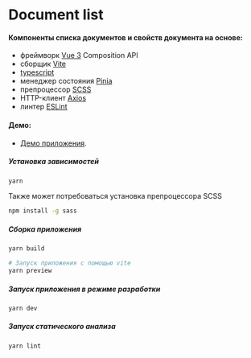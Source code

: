# Document list

#### Компоненты списка документов и свойств документа на основе:
- фреймворк [Vue 3](https://vuejs.org/) Composition API
- сборщик [Vite](https://vitejs.dev/)
- [typescript](https://www.typescriptlang.org/)
- менеджер состояния [Pinia](https://pinia.vuejs.org/)
- препроцессор [SCSS](https://sass-lang.com/)
- HTTP-клиент [Axios](https://axios-http.com/)
- линтер [ESLint](https://eslint.org/)

#### Демо:
- [Демо приложения](https://sergponomar.github.io/document-lint/).

##### Установка зависимостей

```bash
yarn
```

Также может потребоваться установка препроцессора SCSS

```bash
npm install -g sass
```

##### Сборка приложения

```bash
yarn build

# Запуск приложения c помощью vite
yarn preview
```

##### Запуск приложения в режиме разработки

```bash
yarn dev
```

##### Запуск статического анализа

```bash
yarn lint
```
